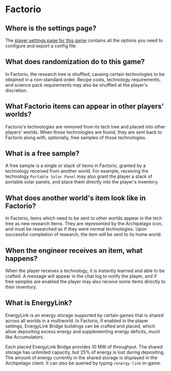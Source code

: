 # Factorio

## Where is the settings page?

The [player settings page for this game](../player-settings) contains all the options you need to configure and export a
config file.

## What does randomization do to this game?

In Factorio, the research tree is shuffled, causing certain technologies to be obtained in a non-standard order. Recipe
costs, technology requirements, and science pack requirements may also be shuffled at the player's discretion.

## What Factorio items can appear in other players' worlds?

Factorio's technologies are removed from its tech tree and placed into other players' worlds. When those technologies
are found, they are sent back to Factorio along with, optionally, free samples of those technologies.

## What is a free sample?

A free sample is a single or stack of items in Factorio, granted by a technology received from another world. For
example, receiving the technology `Portable Solar Panel` may also grant the player a stack of portable solar panels, and
place them directly into the player's inventory.

## What does another world's item look like in Factorio?

In Factorio, items which need to be sent to other worlds appear in the tech tree as new research items. They are
represented by the Archipelago icon, and must be researched as if they were normal technologies. Upon successful
completion of research, the item will be sent to its home world.

## When the engineer receives an item, what happens?

When the player receives a technology, it is instantly learned and able to be crafted. A message will appear in the chat
log to notify the player, and if free samples are enabled the player may also receive some items directly to their
inventory.

## What is EnergyLink?

EnergyLink is an energy storage supported by certain games that is shared across all worlds in a multiworld.
In Factorio, if enabled in the player settings, EnergyLink Bridge buildings can be crafted and placed, which allow
depositing excess energy and supplementing energy deficits, much like Accumulators.

Each placed EnergyLink Bridge provides 10 MW of throughput. The shared storage has unlimited capacity, but 25% of energy
is lost during depositing. The amount of energy currently in the shared storage is displayed in the Archipelago client.
It can also be queried by typing `/energy-link` in-game.
